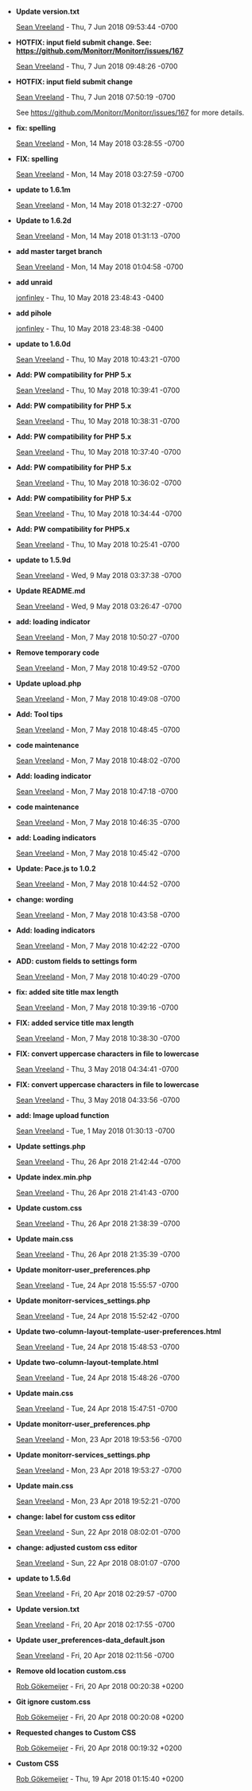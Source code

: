
* __Update version.txt__

    [Sean Vreeland](mailto:seanvree@hotmail.com) - Thu, 7 Jun 2018 09:53:44 -0700
    
    

* __HOTFIX: input field submit change. See: https://github.com/Monitorr/Monitorr/issues/167__

    [Sean Vreeland](mailto:seanvree@hotmail.com) - Thu, 7 Jun 2018 09:48:26 -0700
    
    

* __HOTFIX:  input field submit change__

    [Sean Vreeland](mailto:seanvree@hotmail.com) - Thu, 7 Jun 2018 07:50:19 -0700
    
    See https://github.com/Monitorr/Monitorr/issues/167 for more details.

* __fix: spelling__

    [Sean Vreeland](mailto:seanvree@hotmail.com) - Mon, 14 May 2018 03:28:55 -0700
    
    

* __FIX: spelling__

    [Sean Vreeland](mailto:seanvree@hotmail.com) - Mon, 14 May 2018 03:27:59 -0700
    
    

* __update to 1.6.1m__

    [Sean Vreeland](mailto:seanvree@hotmail.com) - Mon, 14 May 2018 01:32:27 -0700
    
    

* __Update to 1.6.2d__

    [Sean Vreeland](mailto:seanvree@hotmail.com) - Mon, 14 May 2018 01:31:13 -0700
    
    

* __add master target branch__

    [Sean Vreeland](mailto:seanvree@hotmail.com) - Mon, 14 May 2018 01:04:58 -0700
    
    

* __add unraid__

    [jonfinley](mailto:accounts@jonathanfinley.net) - Thu, 10 May 2018 23:48:43 -0400
    
    

* __add pihole__

    [jonfinley](mailto:accounts@jonathanfinley.net) - Thu, 10 May 2018 23:48:38 -0400
    
    

* __update to 1.6.0d__

    [Sean Vreeland](mailto:seanvree@hotmail.com) - Thu, 10 May 2018 10:43:21 -0700
    
    

* __Add: PW compatibility for PHP 5.x__

    [Sean Vreeland](mailto:seanvree@hotmail.com) - Thu, 10 May 2018 10:39:41 -0700
    
    

* __Add: PW compatibility for PHP 5.x__

    [Sean Vreeland](mailto:seanvree@hotmail.com) - Thu, 10 May 2018 10:38:31 -0700
    
    

* __Add: PW compatibility for PHP 5.x__

    [Sean Vreeland](mailto:seanvree@hotmail.com) - Thu, 10 May 2018 10:37:40 -0700
    
    

* __Add: PW compatibility for PHP 5.x__

    [Sean Vreeland](mailto:seanvree@hotmail.com) - Thu, 10 May 2018 10:36:02 -0700
    
    

* __Add: PW compatibility for PHP 5.x__

    [Sean Vreeland](mailto:seanvree@hotmail.com) - Thu, 10 May 2018 10:34:44 -0700
    
    

* __Add:  PW compatibility for PHP5.x__

    [Sean Vreeland](mailto:seanvree@hotmail.com) - Thu, 10 May 2018 10:25:41 -0700
    
    

* __update to 1.5.9d__

    [Sean Vreeland](mailto:seanvree@hotmail.com) - Wed, 9 May 2018 03:37:38 -0700
    
    

* __Update README.md__

    [Sean Vreeland](mailto:seanvree@hotmail.com) - Wed, 9 May 2018 03:26:47 -0700
    
    

* __add: loading indicator__

    [Sean Vreeland](mailto:seanvree@hotmail.com) - Mon, 7 May 2018 10:50:27 -0700
    
    

* __Remove temporary code__

    [Sean Vreeland](mailto:seanvree@hotmail.com) - Mon, 7 May 2018 10:49:52 -0700
    
    

* __Update upload.php__

    [Sean Vreeland](mailto:seanvree@hotmail.com) - Mon, 7 May 2018 10:49:08 -0700
    
    

* __Add: Tool tips__

    [Sean Vreeland](mailto:seanvree@hotmail.com) - Mon, 7 May 2018 10:48:45 -0700
    
    

* __code maintenance__

    [Sean Vreeland](mailto:seanvree@hotmail.com) - Mon, 7 May 2018 10:48:02 -0700
    
    

* __Add: loading indicator__

    [Sean Vreeland](mailto:seanvree@hotmail.com) - Mon, 7 May 2018 10:47:18 -0700
    
    

* __code maintenance__

    [Sean Vreeland](mailto:seanvree@hotmail.com) - Mon, 7 May 2018 10:46:35 -0700
    
    

* __add: Loading indicators__

    [Sean Vreeland](mailto:seanvree@hotmail.com) - Mon, 7 May 2018 10:45:42 -0700
    
    

* __Update: Pace.js to 1.0.2__

    [Sean Vreeland](mailto:seanvree@hotmail.com) - Mon, 7 May 2018 10:44:52 -0700
    
    

* __change: wording__

    [Sean Vreeland](mailto:seanvree@hotmail.com) - Mon, 7 May 2018 10:43:58 -0700
    
    

* __Add: loading indicators__

    [Sean Vreeland](mailto:seanvree@hotmail.com) - Mon, 7 May 2018 10:42:22 -0700
    
    

* __ADD: custom fields to settings form__

    [Sean Vreeland](mailto:seanvree@hotmail.com) - Mon, 7 May 2018 10:40:29 -0700
    
    

* __fix: added site title max length__

    [Sean Vreeland](mailto:seanvree@hotmail.com) - Mon, 7 May 2018 10:39:16 -0700
    
    

* __FIX: added service title max length__

    [Sean Vreeland](mailto:seanvree@hotmail.com) - Mon, 7 May 2018 10:38:30 -0700
    
    

* __FIX: convert uppercase characters in file to lowercase__

    [Sean Vreeland](mailto:seanvree@hotmail.com) - Thu, 3 May 2018 04:34:41 -0700
    
    

* __FIX: convert uppercase characters in file to lowercase__

    [Sean Vreeland](mailto:seanvree@hotmail.com) - Thu, 3 May 2018 04:33:56 -0700
    
    

* __add: Image upload function__

    [Sean Vreeland](mailto:seanvree@hotmail.com) - Tue, 1 May 2018 01:30:13 -0700
    
    

* __Update settings.php__

    [Sean Vreeland](mailto:seanvree@hotmail.com) - Thu, 26 Apr 2018 21:42:44 -0700
    
    

* __Update index.min.php__

    [Sean Vreeland](mailto:seanvree@hotmail.com) - Thu, 26 Apr 2018 21:41:43 -0700
    
    

* __Update custom.css__

    [Sean Vreeland](mailto:seanvree@hotmail.com) - Thu, 26 Apr 2018 21:38:39 -0700
    
    

* __Update main.css__

    [Sean Vreeland](mailto:seanvree@hotmail.com) - Thu, 26 Apr 2018 21:35:39 -0700
    
    

* __Update monitorr-user_preferences.php__

    [Sean Vreeland](mailto:seanvree@hotmail.com) - Tue, 24 Apr 2018 15:55:57 -0700
    
    

* __Update monitorr-services_settings.php__

    [Sean Vreeland](mailto:seanvree@hotmail.com) - Tue, 24 Apr 2018 15:52:42 -0700
    
    

* __Update two-column-layout-template-user-preferences.html__

    [Sean Vreeland](mailto:seanvree@hotmail.com) - Tue, 24 Apr 2018 15:48:53 -0700
    
    

* __Update two-column-layout-template.html__

    [Sean Vreeland](mailto:seanvree@hotmail.com) - Tue, 24 Apr 2018 15:48:26 -0700
    
    

* __Update main.css__

    [Sean Vreeland](mailto:seanvree@hotmail.com) - Tue, 24 Apr 2018 15:47:51 -0700
    
    

* __Update monitorr-user_preferences.php__

    [Sean Vreeland](mailto:seanvree@hotmail.com) - Mon, 23 Apr 2018 19:53:56 -0700
    
    

* __Update monitorr-services_settings.php__

    [Sean Vreeland](mailto:seanvree@hotmail.com) - Mon, 23 Apr 2018 19:53:27 -0700
    
    

* __Update main.css__

    [Sean Vreeland](mailto:seanvree@hotmail.com) - Mon, 23 Apr 2018 19:52:21 -0700
    
    

* __change: label for custom css editor__

    [Sean Vreeland](mailto:seanvree@hotmail.com) - Sun, 22 Apr 2018 08:02:01 -0700
    
    

* __change: adjusted custom css editor__

    [Sean Vreeland](mailto:seanvree@hotmail.com) - Sun, 22 Apr 2018 08:01:07 -0700
    
    

* __update to 1.5.6d__

    [Sean Vreeland](mailto:seanvree@hotmail.com) - Fri, 20 Apr 2018 02:29:57 -0700
    
    

* __Update version.txt__

    [Sean Vreeland](mailto:seanvree@hotmail.com) - Fri, 20 Apr 2018 02:17:55 -0700
    
    

* __Update user_preferences-data_default.json__

    [Sean Vreeland](mailto:seanvree@hotmail.com) - Fri, 20 Apr 2018 02:11:56 -0700
    
    

* __Remove old location custom.css__

    [Rob Gökemeijer](mailto:grob1998@me.com) - Fri, 20 Apr 2018 00:20:38 +0200
    
    

* __Git ignore custom.css__

    [Rob Gökemeijer](mailto:grob1998@me.com) - Fri, 20 Apr 2018 00:20:08 +0200
    
    

* __Requested changes to Custom CSS__

    [Rob Gökemeijer](mailto:grob1998@me.com) - Fri, 20 Apr 2018 00:19:32 +0200
    
    

* __Custom CSS__

    [Rob Gökemeijer](mailto:grob1998@me.com) - Thu, 19 Apr 2018 01:15:40 +0200
    
    



